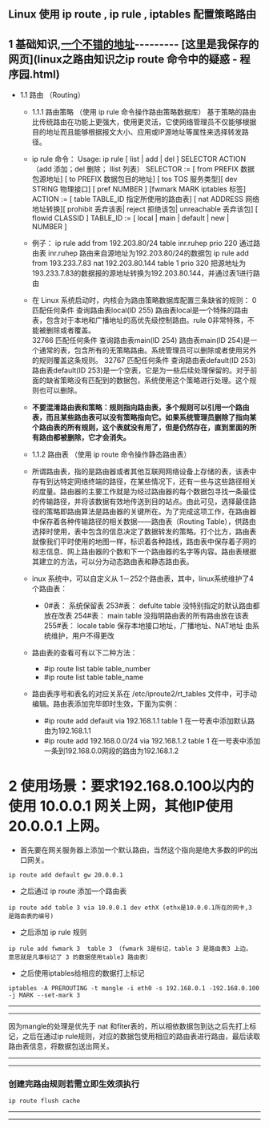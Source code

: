 ## Linux 使用 ip route , ip rule , iptables 配置策略路由

## 1 基础知识,[一个不错的地址](http://www.voidcn.com/article/p-hwdtjdxx-kd.html)--------- [这里是我保存的网页](linux之路由知识之ip route 命令中的疑惑 - 程序园.html)
- 1.1 路由 （Routing）
  - 1.1.1 路由策略 （使用 ip rule 命令操作路由策略数据库）
   基于策略的路由比传统路由在功能上更强大，使用更灵活，它使网络管理员不仅能够根据目的地址而且能够根据报文大小、应用或IP源地址等属性来选择转发路径。
   - ip rule 命令：
Usage: ip rule [ list | add | del ] SELECTOR ACTION （add 添加；del 删除； llist 列表）
SELECTOR := [ from PREFIX 数据包源地址] [ to PREFIX 数据包目的地址] [ tos TOS 服务类型][ dev STRING 物理接口] [ pref NUMBER ] [fwmark MARK iptables 标签]
ACTION := [ table TABLE_ID 指定所使用的路由表] [ nat ADDRESS 网络地址转换][ prohibit 丢弃该表| reject 拒绝该包| unreachable 丢弃该包]
[ flowid CLASSID ]
TABLE_ID := [ local | main | default | new | NUMBER ]
   - 例子：
ip rule add from 192.203.80/24 table inr.ruhep prio 220 通过路由表 inr.ruhep 路由来自源地址为192.203.80/24的数据包 
ip rule add from 193.233.7.83 nat 192.203.80.144 table 1 prio 320 把源地址为193.233.7.83的数据报的源地址转换为192.203.80.144，并通过表1进行路由
   - 在 Linux 系统启动时，内核会为路由策略数据库配置三条缺省的规则： 
0 匹配任何条件 查询路由表local(ID 255) 路由表local是一个特殊的路由表，包含对于本地和广播地址的高优先级控制路由。rule 0非常特殊，不能被删除或者覆盖。  
32766 匹配任何条件 查询路由表main(ID 254) 路由表main(ID 254)是一个通常的表，包含所有的无策略路由。系统管理员可以删除或者使用另外的规则覆盖这条规则。
32767 匹配任何条件 查询路由表default(ID 253) 路由表default(ID 253)是一个空表，它是为一些后续处理保留的。对于前面的缺省策略没有匹配到的数据包，系统使用这个策略进行处理。这个规则也可以删除。 

  - **不要混淆路由表和策略：规则指向路由表，多个规则可以引用一个路由表，而且某些路由表可以没有策略指向它。如果系统管理员删除了指向某个路由表的所有规则，这个表就没有用了，但是仍然存在，直到里面的所有路由都被删除，它才会消失。**
  - 1.1.2 路由表 （使用 ip route 命令操作静态路由表）
   - 所谓路由表，指的是路由器或者其他互联网网络设备上存储的表，该表中存有到达特定网络终端的路径，在某些情况下，还有一些与这些路径相关的度量。路由器的主要工作就是为经过路由器的每个数据包寻找一条最佳的传输路径，并将该数据有效地传送到目的站点。由此可见，选择最佳路径的策略即路由算法是路由器的关键所在。为了完成这项工作，在路由器中保存着各种传输路径的相关数据——路由表（Routing Table），供路由选择时使用，表中包含的信息决定了数据转发的策略。打个比方，路由表就像我们平时使用的地图一样，标识着各种路线，路由表中保存着子网的标志信息、网上路由器的个数和下一个路由器的名字等内容。路由表根据其建立的方法，可以分为动态路由表和静态路由表。
   - inux 系统中，可以自定义从 1－252个路由表，其中，linux系统维护了4个路由表：
     - 0#表： 系统保留表
253#表： defulte table 没特别指定的默认路由都放在改表
254#表： main table 没指明路由表的所有路由放在该表
255#表： locale table 保存本地接口地址，广播地址、NAT地址 由系统维护，用户不得更改
   - 路由表的查看可有以下二种方法：
     - \#ip route list table table_number
     - \#ip route list table table_name
   - 路由表序号和表名的对应关系在 /etc/iproute2/rt_tables 文件中，可手动编辑。路由表添加完毕即时生效，下面为实例：
     - \#ip route add default via 192.168.1.1 table 1 在一号表中添加默认路由为192.168.1.1
     - \#ip route add 192.168.0.0/24 via 192.168.1.2 table 1 在一号表中添加一条到192.168.0.0网段的路由为192.168.1.2

# 2 使用场景：**要求192.168.0.100以内的使用 10.0.0.1 网关上网，其他IP使用 20.0.0.1 上网。**
- 首先要在网关服务器上添加一个默认路由，当然这个指向是绝大多数的IP的出口网关。
```
ip route add default gw 20.0.0.1
```
- 之后通过 ip route 添加一个路由表
```
ip route add table 3 via 10.0.0.1 dev ethX (ethx是10.0.0.1所在的网卡,3 是路由表的编号)
```
- 之后添加 ip rule 规则
```
ip rule add fwmark 3  table 3 （fwmark 3是标记，table 3 是路由表3 上边。 意思就是凡事标记了 3 的数据使用table3 路由表）
```
- 之后使用iptables给相应的数据打上标记
```
iptables -A PREROUTING -t mangle -i eth0 -s 192.168.0.1 -192.168.0.100 -j MARK --set-mark 3
```
---

---
因为mangle的处理是优先于 nat 和fiter表的，所以相依数据包到达之后先打上标记，之后在通过ip rule规则，对应的数据包使用相应的路由表进行路由，最后读取路由表信息，将数据包送出网关。  

---

---

### 创建完路由规则若需立即生效须执行
```
ip route flush cache
```
---

---

